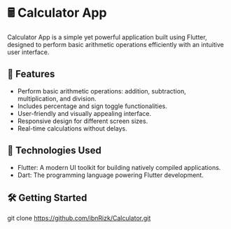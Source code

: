 # 🖩 Calculator App  

Calculator App is a simple yet powerful application built using Flutter, designed to perform basic arithmetic operations efficiently with an intuitive user interface.

## 📌 Features
- Perform basic arithmetic operations: addition, subtraction, multiplication, and division.
- Includes percentage and sign toggle functionalities.
- User-friendly and visually appealing interface.
- Responsive design for different screen sizes.
- Real-time calculations without delays.

## 🚀 Technologies Used
- Flutter: A modern UI toolkit for building natively compiled applications.
- Dart: The programming language powering Flutter development.

## 🛠 Getting Started

   git clone https://github.com/ibnRizk/Calculator.git
